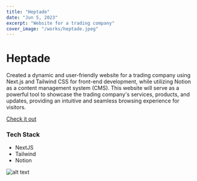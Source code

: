 ```yaml
---
title: "Heptade"
date: "Jun 5, 2023"
excerpt: "Website for a trading company"
cover_image: "/works/heptade.jpeg"
---
```


# Heptade

Created a dynamic and user-friendly website for a trading company using Next.js and Tailwind CSS for front-end development, while utilizing Notion as a content management system (CMS). This website will serve as a powerful tool to showcase the trading company's services, products, and updates, providing an intuitive and seamless browsing experience for visitors.

[Check it out](https://heptade.in)

### Tech Stack

- NextJS
- Tailwind
- Notion

![alt text](/works/heptade.jpeg)
